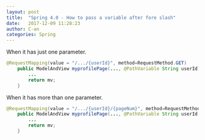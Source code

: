 ```yaml
---
layout: post
title:  "Spring 4.0 - How to pass a variable after fore slash"
date:   2017-12-09 11:28:23
author: C-an
categories: Spring
---
```


<!-- Contents -->

When it has just one parameter.
```java
@RequestMapping(value = "/.../{userId}", method=RequestMethod.GET)
	public ModelAndView myprofilePage(..., @PathVariable String userId) {
		...
		return mv;
	}
```

When it has more than one parameter.
```java
@RequestMapping(value = "/.../{userId}/{pageNum}", method=RequestMethod.GET)
	public ModelAndView myprofilePage(..., @PathVariable String userId, @PathVariable long pageNum) {
		...
		return mv;
	}
```

